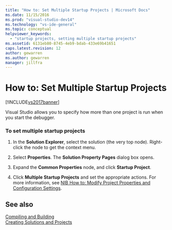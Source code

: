 ```yaml
---
title: "How to: Set Multiple Startup Projects | Microsoft Docs"
ms.date: 11/15/2016
ms.prod: "visual-studio-dev14"
ms.technology: "vs-ide-general"
ms.topic: conceptual
helpviewer_keywords: 
  - "startup projects, setting multiple startup projects"
ms.assetid: 6131eb80-8745-4eb9-bdab-433e69b41651
caps.latest.revision: 12
author: gewarren
ms.author: gewarren
manager: jillfra
---
```

# How to: Set Multiple Startup Projects
[!INCLUDE[vs2017banner](../includes/vs2017banner.md)]

Visual Studio allows you to specify how more than one project is run when you start the debugger.  
  
### To set multiple startup projects  
  
1. In the **Solution Explorer**, select the solution (the very top node). Right-click the node to get the context menu.  
  
2. Select **Properties**. The **Solution Property Pages** dialog box opens.  
  
3. Expand the **Common Properties** node, and click **Startup Project**.  
  
4. Click **Multiple Startup Projects** and set the appropriate actions. For more information, see [NIB How to: Modify Project Properties and Configuration Settings](https://msdn.microsoft.com/e7184bc5-2f2b-4b4f-aa9a-3ecfcbc48b67).  
  
## See also  
 [Compiling and Building](../ide/compiling-and-building-in-visual-studio.md)   
 [Creating Solutions and Projects](../ide/creating-solutions-and-projects.md)
